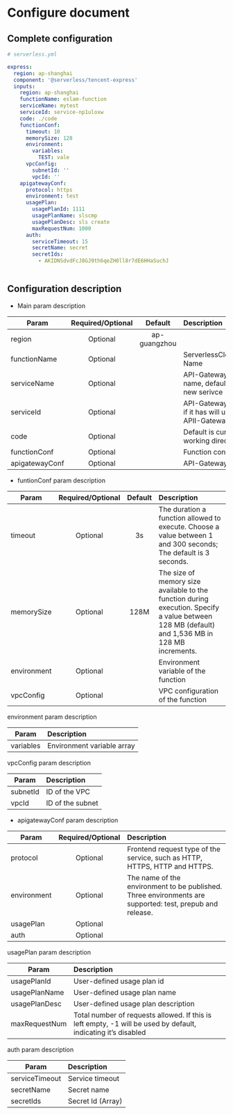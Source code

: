 # Configure document

## Complete configuration

```yml
# serverless.yml

express:
  region: ap-shanghai
  component: '@serverless/tencent-express'
  inputs:
    region: ap-shanghai
    functionName: eslam-function
    serviceName: mytest 
    serviceId: service-np1uloxw
    code: ./code
    functionConf:
      timeout: 10
      memorySize: 128
      environment:
        variables:
          TEST: vale
      vpcConfig:
        subnetId: ''
        vpcId: ''
    apigatewayConf:
      protocol: https
      environment: test
      usagePlan:
        usagePlanId: 1111
        usagePlanName: slscmp 
        usagePlanDesc: sls create
        maxRequestNum: 1000
      auth:
        serviceTimeout: 15
        secretName: secret
        secretIds:
          - AKIDNSdvdFcJ8GJ9th6qeZH0ll8r7dE6HHaSuchJ
         
```

## Configuration description

* Main param description

| Param        | Required/Optional    |  Default    |  Description |
| --------     | :-----:              | :----:      |  :----      |
| region       | Optional             |ap-guangzhou |  |
| functionName | Optional             |             | ServerlessCloudFunction Name |
| serviceName  | Optional             |             | API-Gateway service name, default to create a new serivce |
| serviceId    | Optional             |             | API-Gateway service id, if it has will use this APII-Gateway service |
| code         | Optional             |             | Default is current working directory |
| functionConf | Optional             |             | Function configure |
| apigatewayConf| Optional            |             | API-Gateway configure |


* funtionConf param description

| Param        | Required/Optional    |  Default    |  Description |
| --------     | :-----:              | :----:      |  :----      |
| timeout      | Optional             | 3s          | The duration a function allowed to execute. Choose a value between 1 and 300 seconds; The default is 3 seconds. |
| memorySize   | Optional             |128M         | The size of memory size available to the function during execution. Specify a value between 128 MB (default) and 1,536 MB in 128 MB increments. |
| environment  | Optional             |             | Environment variable of the function |
| vpcConfig    | Optional             |             | VPC configuration of the function |


environment param description

| Param        |   Description |
| --------     |   :----      |
| variables    |   Environment variable array |


vpcConfig param description

| Param        |  Description |
| --------     |   :----      |
| subnetId     |  ID of the VPC |
| vpcId        | ID of the subnet |

* apigatewayConf param description

| Param        | Required/Optional    |  Description |
| --------     | :-----:              |   :----      |
| protocol      | Optional             | Frontend request type of the service, such as HTTP, HTTPS, HTTP and HTTPS. |
| environment   | Optional             |  The name of the environment to be published. Three environments are supported: test, prepub and release. |
| usagePlan  | Optional             |             |
| auth    | Optional            |           |

usagePlan param description

| Param        |  Description |
| --------     |   :----      |
| usagePlanId | User-defined usage plan id |
| usagePlanName | User-defined usage plan name |
| usagePlanDesc | User-defined usage plan description |
| maxRequestNum | Total number of requests allowed. If this is left empty, -1 will be used by default, indicating it’s disabled |


auth param description

| Param        |  Description |
| --------     |   :----      |
| serviceTimeout  |   Service timeout    |
| secretName     |    Secret name    |
| secretIds     |    Secret Id (Array)     |
